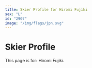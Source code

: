```yaml
---
title: Skier Profile for Hiromi Fujiki
sex: "L"
id: "2907"
image: "/img/flags/jpn.svg" 
---
```


# Skier Profile

This page is for: Hiromi Fujiki.
    